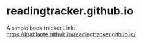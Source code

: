 # readingtracker.github.io
A simple book tracker
Link: https://krablante.github.io/readingtracker.github.io/
